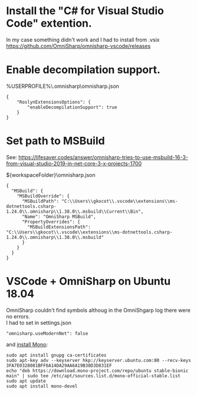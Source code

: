 # Install the "C# for Visual Studio Code" extention.

In my case something didn't work and I had to install from .vsix\
https://github.com/OmniSharp/omnisharp-vscode/releases

# Enable decompilation support.

%USERPROFILE%\\.omnisharp\omnisharp.json

```
{
    "RoslynExtensionsOptions": {
        "enableDecompilationSupport": true
    }
}
```

# Set path to MSBuild

See: https://lifesaver.codes/answer/omnisharp-tries-to-use-msbuild-16-3-from-visual-studio-2019-in-net-core-3-x-projects-1700

${workspaceFolder}\omnisharp.json

```
{
  "MSBuild": {
    "MSBuildOverride": {
      "MSBuildPath": "C:\\Users\\gkocot\\.vscode\\extensions\\ms-dotnettools.csharp-1.24.0\\.omnisharp\\1.38.0\\.msbuild\\Current\\Bin",
      "Name": "OmniSharp MSBuild",
      "PropertyOverrides": {
        "MSBuildExtensionsPath": "C:\\Users\\gkocot\\.vscode\\extensions\\ms-dotnettools.csharp-1.24.0\\.omnisharp\\1.38.0\\.msbuild"
      }
    }
  }
}
```

# VSCode + OmniSharp on Ubuntu 18.04
OmniSharp couldn't find symbols althoug in the OmniShgarp log there were no errors.  
I had to set in settings.json
```
"omnisharp.useModernNet": false
```
 and [install Mono](https://www.mono-project.com/download/stable/#download-lin):
```
sudo apt install gnupg ca-certificates
sudo apt-key adv --keyserver hkp://keyserver.ubuntu.com:80 --recv-keys 3FA7E0328081BFF6A14DA29AA6A19B38D3D831EF
echo "deb https://download.mono-project.com/repo/ubuntu stable-bionic main" | sudo tee /etc/apt/sources.list.d/mono-official-stable.list
sudo apt update
sudo apt install mono-devel
```
